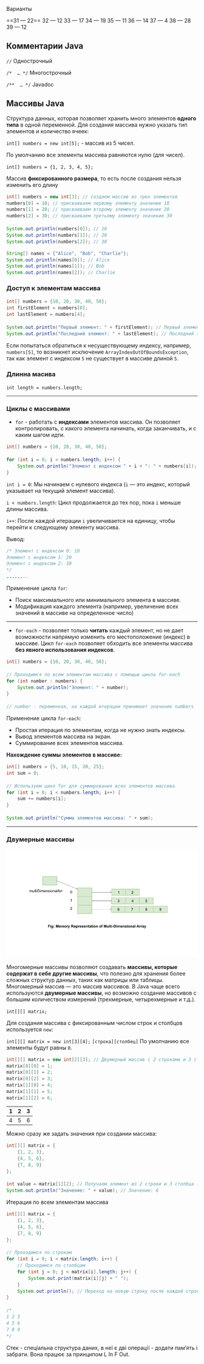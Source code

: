 


Варианты

==31 — 22==
32 — 12
33 — 17
34 — 19
35 — 11
36 — 14
37 — 4
38 — 28
39 — 12

## Комментарии Java

`//` Однострочный

`/*  … */`  Многострочный

`/**  … */` Javadoc


## **Массивы Java**

Структура данных, которая позволяет хранить много элементов **одного типа** в одной переменной.  Для создания массива нужно указать тип элементов и количество ячеек:

`int[] numbers = new int[5];` - массив из 5 чисел. 

По умолчанию все элементы массива равняются нулю (для чисел).

`int[] numbers = {1, 2, 3, 4, 5};`

Массив **фиксированного размера**, то есть после создания нельзя изменить его длину

```java
int[] numbers = new int[3]; // создаем массив из трех элементов
numbers[0] = 10; // присваиваем первому элементу значение 10
numbers[1] = 20; // присваиваем второму элементу значение 20
numbers[2] = 30; // присваиваем третьему элементу значение 30

System.out.println(numbers[0]); // 10
System.out.println(numbers[1]); // 20
System.out.println(numbers[2]); // 30
```

```java
String[] names = {"Alice", "Bob", "Charlie"};
System.out.println(names[0]); // Alice
System.out.println(names[1]); // Bob
System.out.println(names[2]); // Charlie
```

### Доступ к элементам массива

```java
int[] numbers = {10, 20, 30, 40, 50};
int firstElement = numbers[0]; 
int lastElement = numbers[4];

System.out.println("Первый элемент: " + firstElement); // Первый элемент: 10
System.out.println("Последний элемент: " + lastElement); // Последний элемент: 50
```

Если попытаться обратиться к несуществующему индексу, например, `numbers[5]`, то возникнет исключение `ArrayIndexOutOfBoundsException`, так как элемент с индексом `5` не существует в массиве длиной `5`.

### Длинна масива

`int length = numbers.length;`


---

### Циклы с массивами

- `for`  - работать с **индексами** элементов массива. Он позволяет контролировать, с какого элемента начинать, когда заканчивать, и с каким шагом идти.

```java
int[] numbers = {10, 20, 30, 40, 50};

for (int i = 0; i < numbers.length; i++) {
    System.out.println("Элемент с индексом " + i + ": " + numbers[i]);
}
```

`int i = 0`: Мы начинаем с нулевого индекса (`i` — это индекс, который указывает на текущий элемент массива).

`i < numbers.length`: Цикл продолжается до тех пор, пока `i` меньше длины массива.

`i++`: После каждой итерации `i` увеличивается на единицу, чтобы перейти к следующему элементу массива.

Вывод:

```java
/* Элемент с индексом 0: 10
Элемент с индексом 1: 20
Элемент с индексом 2: 30
*/
........
```

Применение цикла `for`:

- Поиск максимального или минимального элемента в массиве.
- Модификация каждого элемента (например, увеличение всех значений в массиве на определенное число)


---


- `for-each` - 
позволяет только **читать** каждый элемент, но не дает возможности напрямую изменить его местоположение (индекс) в массиве. Цикл `for-each` позволяет обходить все элементы массива **без явного использования индексов**.

```java
int[] numbers = {10, 20, 30, 40, 50};

// Проходимся по всем элементам массива с помощью цикла for-each
for (int number : numbers) {
    System.out.println("Элемент: " + number);
}

// number - переменная, на каждой итерации принимает значение numbers
```

Применение цикла `for-each`:

- Простая итерация по элементам, когда не нужно знать индексы.
- Вывод элементов массива на экран.
- Суммирование всех элементов массива.

**Нахождение суммы элементов в массиве:**

```java
int[] numbers = {5, 10, 15, 20, 25};
int sum = 0;

// Используем цикл for для суммирования всех элементов массива
for (int i = 0; i < numbers.length; i++) {
    sum += numbers[i];
}

System.out.println("Сумма элементов массива: " + sum);
```


---


### Двумерные массивы

![arrays_java.png](arrays_java.png)

Многомерные массивы позволяют создавать **массивы, которые содержат в себе другие массивы**, что полезно для хранения более сложных структур данных, таких как матрицы или таблицы. 
Многомерный массив — это массив массивов. В Java чаще всего используются **двумерные массивы**, но возможно создание массивов с большим количеством измерений (трехмерные, четырехмерные и т.д.).

`int[][] matrix;`

Для создания массива с фиксированным числом строк и столбцов используется `new`:

`int[][] matrix = new int[3][4];`     `[строка][столбец]`
По умолчанию все элементы будут равны `0`.

```java
int[][] matrix = new int[2][3]; // Двумерный массив с 2 строками и 3 столбцами
matrix[0][0] = 1;
matrix[0][1] = 2;
matrix[0][2] = 3;
matrix[1][0] = 4;
matrix[1][1] = 5;
matrix[1][2] = 6;
```

| 1 | 2 | 3 |
| --- | --- | --- |
| 4 | 5 | 6 |

Можно сразу же задать значения при создании массива:

```java
int[][] matrix = {
    {1, 2, 3},
    {4, 5, 6},
    {7, 8, 9}
};

int value = matrix[1][2]; // Получаем элемент из 2 строки и 3 столбца (6)
System.out.println("Значение: " + value); // Значение: 6
```

Итерация по всем элементам массива

```java
int[][] matrix = {
    {1, 2, 3},
    {4, 5, 6},
    {7, 8, 9}
};

// Проходимся по строкам
for (int i = 0; i < matrix.length; i++) {
    // Проходимся по столбцам
    for (int j = 0; j < matrix[i].length; j++) {
        System.out.print(matrix[i][j] + " ");
    }
    System.out.println(); // Переход на новую строку после каждой строки
}

/*
1 2 3
4 5 6
7 8 9
*/
```

Стек - спеціальна структура даних, в неї є дві операції - додати пам’ять і забрати. Вона працює за принципом L In F Out.






